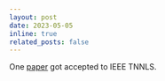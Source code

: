 ```yaml
---
layout: post
date: 2023-05-05
inline: true
related_posts: false
---
```


One [paper](https://ieeexplore.ieee.org/abstract/document/10145851) got accepted to IEEE TNNLS.